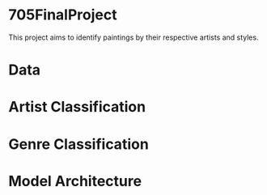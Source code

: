 # 705FinalProject

This project aims to identify paintings by their respective artists and styles. 


# Data


# Artist Classification

# Genre Classification

# Model Architecture

#
